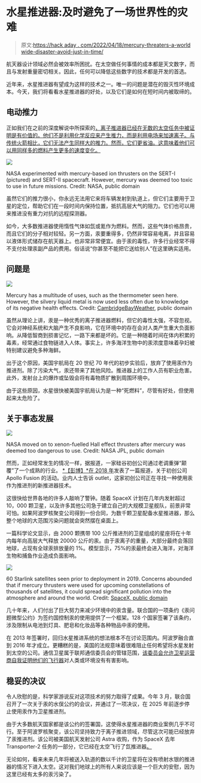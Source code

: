# 水星推进器:及时避免了一场世界性的灾难

> 原文:[https://hack aday . com/2022/04/18/mercury-threaters-a-world wide-disaster-avoid-just-in-time/](https://hackaday.com/2022/04/18/mercury-thrusters-a-worldwide-disaster-averted-just-in-time/)

航天器设计领域必然会被效率所困扰。在太空做任何事情的成本都是天文数字，而且与发射重量密切相关。因此，任何可以降低这些数字的技术都是开发的首选。

近年来，水星推进器有望成为这样的技术之一。唯一的问题是潜在的毁灭性环境成本。今天，我们将看看水星推进器的好处，以及它们是如何在短时间内被取缔的。

## 电动推力

正如我们在之前的深度解说中所探索的[，离子推进器已经在无数的太空任务中被证明是有价值的。他们不是利用化学反应来产生推力，而是利用电场来加速离子。与传统火箭相比，它们无法产生同样大的推力。然而，它们更省油。这意味着他们可以用同样多的燃料产生更多的速度变化。](https://hackaday.com/2022/03/03/ion-thrusters-not-just-for-tie-fighters-anymore/)

![](../Images/03157503664d84e363081727936bb08b.png)

NASA experimented with mercury-based ion thrusters on the SERT-I (pictured) and SERT-II spacecraft. However, mercury was deemed too toxic to use in future missions. Credit: NASA, public domain

虽然它们的推力很小，你永远无法用它来将车辆发射到轨道上，但它们主要用于卫星的定位，帮助它们在一段时间内保持位置，抵抗高层大气的阻力。它们也可以用来推进没有重力对抗的远程探测器。

如今，大多数推进器使用惰性气体如氙或氪作为燃料。然而，这些气体价格昂贵，而且它们的分子相对较轻。另一方面，汞要重得多，仍然非常容易电离，并且容易以液体形式储存在航天器上。也非常非常便宜。由于汞的毒性，许多行业经常不得不支付处理汞副产品的费用。俗话说“你甚至不能把它送给别人”在这里确实适用。

## 问题是

![](../Images/8d67633b4ea887d26f4080ab05edc554.png)

Mercury has a multitude of uses, such as the thermometer seen here. However, the silvery liquid metal is now used less often due to knowledge of its negative health effects. Credit: [CambridgeBayWeather](https://commons.wikimedia.org/wiki/File:Maximum_thermometer_close_up_2.JPG), public domain

虽然从理论上讲，汞是一种优秀的离子推进器燃料，但它的毒性太强，不容忽视。它会对神经系统和大脑产生不良影响，它在环境中的存在会对人类产生重大负面影响。从降低智商到损害记忆，一路下来都是坏的。它是一种随着时间在体内积累的毒素，经常通过食物链进入人体。事实上，许多海洋生物中的汞浓度意味着孕妇被特别建议避免多种海鲜。

出于这个原因，美国宇航局在 20 世纪 70 年代的初步实验后，放弃了使用汞作为推进剂。除了污染大气，汞还带来了其他风险。推进器上的工作人员有职业危害。此外，发射台上的爆炸或坠毁会将有毒物质扩散到周围环境中。

由于这些原因，水星很快被美国宇航局认为是一种“死燃料”，尽管有好处，但使用起来太危险了。

## 关于事态发展

![](../Images/fd6a30f82dab6df61de99ee0a8fad69f.png)

NASA moved on to xenon-fuelled Hall effect thrusters after mercury was deemed too dangerous to use. Credit: NASA JPL, public domain

然而，正如经常发生的情况一样，据报道，一家硅谷初创公司通过老调重弹“颠覆”了一个成熟的行业。 [*【彭博】*在 2018 年](https://www.bloomberg.com/news/articles/2018-11-19/this-space-startup-could-lace-the-atmosphere-with-toxic-mercury)发表了一篇报道，关于初创公司 Apollo Fusion 的活动。业内人士告诉 outlet，这家初创公司正在寻找一种使用汞作为推进剂的新推进器技术。

这很快给世界各地的许多人敲响了警钟。随着 SpaceX 计划在几年内发射超过 10，000 颗卫星，以及许多其他公司急于建立自己的大规模卫星舰队，前景非常可怕。如果阿波罗核聚变公司得到一份合同，为数千颗卫星配备水星推进器，那么整个地球的大范围污染问题就会突然摆在桌面上。

一篇科学论文显示，由 2000 颗携带 100 公斤推进剂的卫星组成的星座将在十年内每年向高层大气释放 20000 公斤的汞。由于汞离子的重量，大部分最终会落回地球，占现有全球汞排放量的 1%。模型显示，75%的汞最终会进入海洋，对海洋生物和捕鱼作业造成负面影响。

![](../Images/414d9535f518a9bc8d18b6765d4b654e.png)

60 Starlink satellites seen prior to deployment in 2019.
Concerns abounded that if mercury thrusters were used for upcoming constellations of thousands of satellites, it could spread significant pollution into the atmosphere and around the world. Credit: [SpaceX, public domain](https://en.wikipedia.org/wiki/Starlink#/media/File:Starlink_Mission_(47926144123).jpg)

几十年来，人们付出了巨大努力来减少环境中的汞含量。联合国的一项条约《汞问题微型公约》为签约国控制汞的使用提供了一个框架。128 个国家签署了该条约，涉及限制从电池到灯具、肥皂和化妆品等各种物品中汞的使用。

在 2013 年签署时，回归水星推进系统的想法根本不在讨论范围内。阿波罗融合直到 2016 年才成立。更糟糕的是，美国的法规意味着很难阻止任何希望将水星发射到太空的公司。通信卫星属于联邦通信委员会的管辖范围，[该委员会允许卫星运营商自我证明他们的飞行器](https://peer.org/mercury-may-reach-orbit-through-regulatory-blindspot/)对人类或环境没有有害影响。

## 稳妥的决议

令人欣慰的是，科学家游说反对这项技术的努力取得了成果。今年 3 月，联合国召开了一次关于汞的水俣公约的会议，并通过了一项决议，在 2025 年前逐步停止使用汞作为卫星推进剂。

由于大多数航天国家都是该公约的签署国，这使得水星推进器的商业案例几乎不可行。至于阿波罗核聚变，该公司坚持致力于离子推进领域，尽管这次可能已经放弃了汞推进剂。该公司被美国航天发射公司 Astra 收购，作为 SpaceX 去年 Transporter-2 任务的一部分，它已经在太空飞行了氙推进器[。](https://astra.com/news/apollo-fusion-thruster-spaceflight/)

无论如何，看来未来几年将被送入轨道的数以千计的卫星将在没有喷射水银的推进器的情况下进入太空。这对我们地球上的所有人来说应该是一个巨大的安慰，因为这里已经有太多的汞污染了。